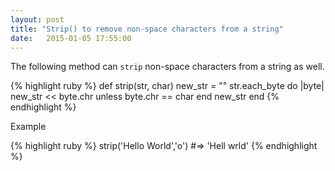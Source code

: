 ```yaml
---
layout: post
title: "Strip() to remove non-space characters from a string"
date:   2015-01-05 17:55:00
---
```


The following method can `strip` non-space characters from a string as well.

{% highlight ruby %}
def strip(str, char)
   new_str = ""
   str.each_byte do |byte|
      new_str << byte.chr unless byte.chr == char
   end
   new_str
end
{% endhighlight %}   

Example

{% highlight ruby %}
  strip('Hello World','o')  #=> 'Hell wrld'
{% endhighlight %}   